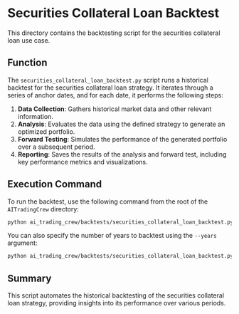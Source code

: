 # Securities Collateral Loan Backtest

This directory contains the backtesting script for the securities collateral loan use case.

## Function

The `securities_collateral_loan_backtest.py` script runs a historical backtest for the securities collateral loan strategy. It iterates through a series of anchor dates, and for each date, it performs the following steps:

1.  **Data Collection**: Gathers historical market data and other relevant information.
2.  **Analysis**: Evaluates the data using the defined strategy to generate an optimized portfolio.
3.  **Forward Testing**: Simulates the performance of the generated portfolio over a subsequent period.
4.  **Reporting**: Saves the results of the analysis and forward test, including key performance metrics and visualizations.

## Execution Command

To run the backtest, use the following command from the root of the `AITradingCrew` directory:

```bash
python ai_trading_crew/backtests/securities_collateral_loan_backtest.py securities_collateral_loan
```

You can also specify the number of years to backtest using the `--years` argument:

```bash
python ai_trading_crew/backtests/securities_collateral_loan_backtest.py securities_collateral_loan --years 5
```

## Summary

This script automates the historical backtesting of the securities collateral loan strategy, providing insights into its performance over various periods.